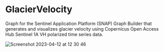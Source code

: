 # GlacierVelocity

Graph for the Sentinel Application Platform (SNAP) Graph Builder that generates and visualizes glacier velocity using Copernicus Open Access Hub Sentinel 1A VH polarized time series data.

![Screenshot 2023-04-12 at 12 30 46](https://user-images.githubusercontent.com/40864924/231374243-c160f839-70d4-41ed-a2de-4238ef101470.png)




